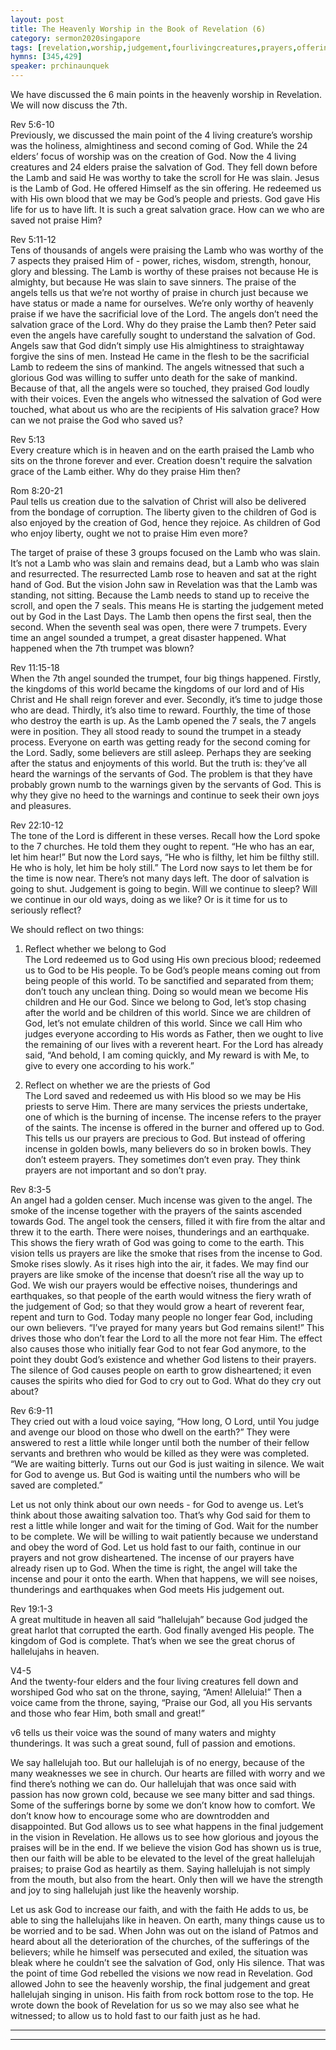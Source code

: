 ```yaml
---
layout: post
title: The Heavenly Worship in the Book of Revelation (6) 
category: sermon2020singapore
tags: [revelation,worship,judgement,fourlivingcreatures,prayers,offering,childrenofgod,love,men,jesus]
hymns: [345,429]
speaker: prchinaunquek
---
```

We have discussed the 6 main points in the heavenly worship in Revelation. We will now discuss the 7th. 

Rev 5:6-10  
Previously, we discussed the main point of the 4 living creature’s worship was the holiness, almightiness and second coming of God. While the 24 elders’ focus of worship was on the creation of God. Now the 4 living creatures and 24 elders praise the salvation of God. They fell down before the Lamb and said He was worthy to take the scroll for He was slain. Jesus is the Lamb of God. He offered Himself as the sin offering. He redeemed us with His own blood that we may be God’s people and priests. God gave His life for us to have lift. It is such a great salvation grace. How can we who are saved not praise Him?

Rev 5:11-12  
Tens of thousands of angels were praising the Lamb who was worthy of the 7 aspects they praised Him of - power, riches, wisdom, strength, honour, glory and blessing. The Lamb is worthy of these praises not because He is almighty, but because He was slain to save sinners. The praise of the angels tells us that we’re not worthy of praise in church just because we have status or made a name for ourselves. We’re only worthy of heavenly praise if we have the sacrificial love of the Lord. The angels don’t need the salvation grace of the Lord. Why do they praise the Lamb then? Peter said even the angels have carefully sought to understand the salvation of God. Angels saw that God didn’t simply use His almightiness to straightaway forgive the sins of men. Instead He came in the flesh to be the sacrificial Lamb to redeem the sins of mankind. The angels witnessed that such a glorious God was willing to suffer unto death for the sake of mankind. Because of that, all the angels were so touched, they praised God loudly with their voices. Even the angels who witnessed the salvation of God were touched, what about us who are the recipients of His salvation grace? How can we not praise the God who saved us?

Rev 5:13  
Every creature which is in heaven and on the earth praised the Lamb who sits on the throne forever and ever. Creation doesn't require the salvation grace of the Lamb either. Why do they praise Him then?

Rom 8:20-21  
Paul tells us creation due to the salvation of Christ will also be delivered from the bondage of corruption. The liberty given to the children of God is also enjoyed by the creation of God, hence they rejoice. As children of God who enjoy liberty, ought we not to praise Him even more?

The target of praise of these 3 groups focused on the Lamb who was slain. It’s not a Lamb who was slain and remains dead, but a Lamb who was slain and resurrected. The resurrected Lamb rose to heaven and sat at the right hand of God. But the vision John saw in Revelation was that the Lamb was standing, not sitting. Because the Lamb needs to stand up to receive the scroll, and open the 7 seals. This means He is starting the judgement meted out by God in the Last Days. The Lamb then opens the first seal, then the second. When the seventh seal was open, there were 7 trumpets. Every time an angel sounded a trumpet, a great disaster happened. What happened when the 7th trumpet was blown?

Rev 11:15-18  
When the 7th angel sounded the trumpet, four big things happened. Firstly, the kingdoms of this world became the kingdoms of our lord and of His Christ and He shall reign forever and ever. Secondly, it’s time to judge those who are dead. Thirdly, it’s also time to reward. Fourthly, the time of those who destroy the earth is up. As the Lamb opened the 7 seals, the 7 angels were in position. They all stood ready to sound the trumpet in a steady process. Everyone on earth was getting ready for the second coming for the Lord. Sadly, some believers are still asleep. Perhaps they are seeking after the status and enjoyments of this world. But the truth is: they’ve all heard the warnings of the servants of God. The problem is that they have probably grown numb to the warnings given by the servants of God. This is why they give no heed to the warnings and continue to seek their own joys and pleasures. 

Rev 22:10-12  
The tone of the Lord is different in these verses. Recall how the Lord spoke to the 7 churches. He told them they ought to repent. “He who has an ear, let him hear!” But now the Lord says, “He who is filthy, let him be filthy still. He who is holy, let him be holy still.” The Lord now says to let them be for the time is now near. There’s not many days left. The door of salvation is going to shut. Judgement is going to begin. Will we continue to sleep? Will we continue in our old ways, doing as we like? Or is it time for us to seriously reflect? 

We should reflect on two things:  
1. Reflect whether we belong to God  
The Lord redeemed us to God using His own precious blood; redeemed us to God to be His people. To be God’s people means coming out from being people of this world. To be sanctified and separated from them; don’t touch any unclean thing. Doing so would mean we become His children and He our God. Since we belong to God, let’s stop chasing after the world and be children of this world. Since we are children of God, let’s not emulate children of this world. Since we call Him who judges everyone according to His words as Father, then we ought to live the remaining of our lives with a reverent heart. For the Lord has already said, “And behold, I am coming quickly, and My reward is with Me, to give to every one according to his work.”

2. Reflect on whether we are the priests of God  
The Lord saved and redeemed us with His blood so we may be His priests to serve Him. There are many services the priests undertake, one of which is the burning of incense. The incense refers to the prayer of the saints. The incense is offered in the burner and offered up to God. This tells us our prayers are precious to God. But instead of offering incense in golden bowls, many believers do so in broken bowls. They don’t esteem prayers. They sometimes don’t even pray. They think prayers are not important and so don’t pray. 

Rev 8:3-5  
An angel had a golden censer. Much incense was given to the angel. The smoke of the incense together with the prayers of the saints ascended towards God. The angel took the censers, filled it with fire from the altar and threw it to the earth. There were noises, thunderings and an earthquake. This shows the fiery wrath of God was going to come to the earth. This vision tells us prayers are like the smoke that rises from the incense to God. Smoke rises slowly. As it rises high into the air, it fades. We may find our prayers are like smoke of the incense that doesn’t rise all the way up to God. We wish our prayers would be effective noises, thunderings and earthquakes, so that people of the earth would witness the fiery wrath of the judgement of God; so that they would grow a heart of reverent fear, repent and turn to God. Today many people no longer fear God, including our own believers. “I’ve prayed for many years but God remains silent!” This drives those who don’t fear the Lord to all the more not fear Him. The effect also causes those who initially fear God to not fear God anymore, to the point they doubt God’s existence and whether God listens to their prayers. The silence of God causes people on earth to grow disheartened; it even causes the spirits who died for God to cry out to God. What do they cry out about?

Rev 6:9-11  
They cried out with a loud voice saying, “How long, O Lord, until You judge and avenge our blood on those who dwell on the earth?” They were answered to rest a little while longer until both the number of their fellow servants and brethren who would be killed as they were was completed. “We are waiting bitterly. Turns out our God is just waiting in silence. We wait for God to avenge us. But God is waiting until the numbers who will be saved are completed.”

Let us not only think about our own needs - for God to avenge us. Let’s think about those awaiting salvation too. That’s why God said for them to rest a little while longer and wait for the timing of God. Wait for the number to be complete. We will be willing to wait patiently because we understand and obey the word of God. Let us hold fast to our faith, continue in our prayers and not grow disheartened. The incense of our prayers have already risen up to God. When the time is right, the angel will take the incense and pour it onto the earth. When that happens, we will see noises, thunderings and earthquakes when God meets His judgement out. 

Rev 19:1-3  
A great multitude in heaven all said “hallelujah” because God judged the great harlot that corrupted the earth. God finally avenged His people. The kingdom of God is complete. That’s when we see the great chorus of hallelujahs in heaven. 

V4-5  
And the twenty-four elders and the four living creatures fell down and worshiped God who sat on the throne, saying, “Amen! Alleluia!” Then a voice came from the throne, saying, “Praise our God, all you His servants and those who fear Him, both small and great!”

v6 tells us their voice was the sound of many waters and mighty thunderings. It was such a great sound, full of passion and emotions. 

We say hallelujah too. But our hallelujah is of no energy, because of the many weaknesses we see in church. Our hearts are filled with worry and we find there’s nothing we can do. Our hallelujah that was once said with passion has now grown cold, because we see many bitter and sad things. Some of the sufferings borne by some we don’t know how to comfort. We don’t know how to encourage some who are downtrodden and disappointed. But God allows us to see what happens in the final judgement in the vision in Revelation. He allows us to see how glorious and joyous the praises will be in the end. If we believe the vision God has shown us is true, then our faith will be able to be elevated to the level of the great hallelujah praises; to praise God as heartily as them. Saying hallelujah is not simply from the mouth, but also from the heart. Only then will we have the strength and joy to sing hallelujah just like the heavenly worship. 

Let us ask God to increase our faith, and with the faith He adds to us, be able to sing the hallelujahs like in heaven. On earth, many things cause us to be worried and to be sad. When John was out on the island of Patmos and heard about all the deterioration of the churches, of the sufferings of the believers; while he himself was persecuted and exiled, the situation was bleak where he couldn’t see the salvation of God, only His silence. That was the point of time God rebelled the visions we now read in Revelation. God allowed John to see the heavenly worship, the final judgement and great hallelujah singing in unison. His faith from rock bottom rose to the top. He wrote down the book of Revelation for us so we may also see what he witnessed; to allow us to hold fast to our faith just as he had.

----
****
